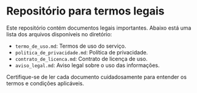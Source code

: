 # Repositório para termos legais

Este repositório contém documentos legais importantes. Abaixo está uma lista dos arquivos disponíveis no diretório:

- `termo_de_uso.md`: Termos de uso do serviço.
- `politica_de_privacidade.md`: Política de privacidade.
- `contrato_de_licenca.md`: Contrato de licença de uso.
- `aviso_legal.md`: Aviso legal sobre o uso das informações.

Certifique-se de ler cada documento cuidadosamente para entender os termos e condições aplicáveis.

